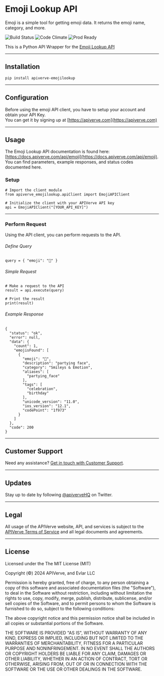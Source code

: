 Emoji Lookup API
============

Emoji is a simple tool for getting emoji data. It returns the emoji name, category, and more.

![Build Status](https://img.shields.io/badge/build-passing-green)
![Code Climate](https://img.shields.io/badge/maintainability-B-purple)
![Prod Ready](https://img.shields.io/badge/production-ready-blue)

This is a Python API Wrapper for the [Emoji Lookup API](https://apiverve.com/marketplace/api/emoji)

---

## Installation
	pip install apiverve-emojilookup

---

## Configuration

Before using the emoji API client, you have to setup your account and obtain your API Key.  
You can get it by signing up at [https://apiverve.com](https://apiverve.com)

---

## Usage

The Emoji Lookup API documentation is found here: [https://docs.apiverve.com/api/emoji](https://docs.apiverve.com/api/emoji).  
You can find parameters, example responses, and status codes documented here.

### Setup

```
# Import the client module
from apiverve_emojilookup.apiClient import EmojiAPIClient

# Initialize the client with your APIVerve API key
api = EmojiAPIClient("[YOUR_API_KEY]")
```

---


### Perform Request
Using the API client, you can perform requests to the API.

###### Define Query

```
query = { "emoji": "🥳" }
```

###### Simple Request

```
# Make a request to the API
result = api.execute(query)

# Print the result
print(result)
```

###### Example Response

```
{
  "status": "ok",
  "error": null,
  "data": {
    "count": 1,
    "emojisFound": [
      {
        "emoji": "🥳",
        "description": "partying face",
        "category": "Smileys & Emotion",
        "aliases": [
          "partying_face"
        ],
        "tags": [
          "celebration",
          "birthday"
        ],
        "unicode_version": "11.0",
        "ios_version": "12.1",
        "codePoint": "1f973"
      }
    ]
  },
  "code": 200
}
```

---

## Customer Support

Need any assistance? [Get in touch with Customer Support](https://apiverve.com/contact).

---

## Updates
Stay up to date by following [@apiverveHQ](https://twitter.com/apiverveHQ) on Twitter.

---

## Legal

All usage of the APIVerve website, API, and services is subject to the [APIVerve Terms of Service](https://apiverve.com/terms) and all legal documents and agreements.

---

## License
Licensed under the The MIT License (MIT)

Copyright (&copy;) 2024 APIVerve, and Evlar LLC

Permission is hereby granted, free of charge, to any person obtaining a copy of this software and associated documentation files (the "Software"), to deal in the Software without restriction, including without limitation the rights to use, copy, modify, merge, publish, distribute, sublicense, and/or sell copies of the Software, and to permit persons to whom the Software is furnished to do so, subject to the following conditions:

The above copyright notice and this permission notice shall be included in all copies or substantial portions of the Software.

THE SOFTWARE IS PROVIDED "AS IS", WITHOUT WARRANTY OF ANY KIND, EXPRESS OR IMPLIED, INCLUDING BUT NOT LIMITED TO THE WARRANTIES OF MERCHANTABILITY, FITNESS FOR A PARTICULAR PURPOSE AND NONINFRINGEMENT. IN NO EVENT SHALL THE AUTHORS OR COPYRIGHT HOLDERS BE LIABLE FOR ANY CLAIM, DAMAGES OR OTHER LIABILITY, WHETHER IN AN ACTION OF CONTRACT, TORT OR OTHERWISE, ARISING FROM, OUT OF OR IN CONNECTION WITH THE SOFTWARE OR THE USE OR OTHER DEALINGS IN THE SOFTWARE.